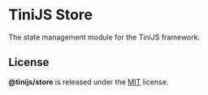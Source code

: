 # TiniJS Store 

The state management module for the TiniJS framework.

## License

**@tinijs/store** is released under the [MIT](https://github.com/tinijs/core/blob/master/LICENSE) license.
